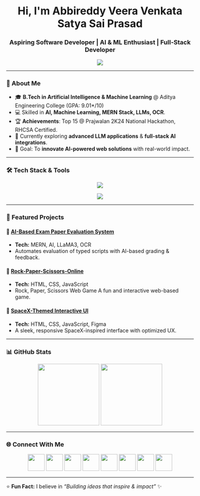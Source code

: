 <h1 align="center">Hi, I'm Abbireddy Veera Venkata Satya Sai Prasad</h1>
<h3 align="center">Aspiring Software Developer | AI & ML Enthusiast | Full-Stack Developer</h3>

<p align="center">
  <img src="https://readme-typing-svg.herokuapp.com?font=Fira+Code&weight=500&size=22&pause=1000&color=00F7FF&center=true&vCenter=true&width=650&lines=Driver+by+Code.+Powered+by+Curiosity;Full-Stack+MERN+Developer;Passionate+Competitive+Coder;RedHat+Certified+System+Administrator;Loves+Building+Creative+Solutions;Dedicated+Video+Editor;Always+Learning+New+Tech" />
</p>

---

### 🚀 About Me
- 🎓 **B.Tech in Artificial Intelligence & Machine Learning** @ Aditya Engineering College (GPA: 9.01*/10)
- 💻 Skilled in **AI, Machine Learning, MERN Stack, LLMs, OCR**.
- 🏆 **Achievements**: Top 15 @ Prajwalan 2K24 National Hackathon, RHCSA Certified.
- 🌱 Currently exploring **advanced LLM applications** & **full-stack AI integrations**.
- 🎯 Goal: To **innovate AI-powered web solutions** with real-world impact.

---

### 🛠 Tech Stack & Tools

<p align="center">
  <img src="https://skillicons.dev/icons?i=java,python,c,html,css,js,react,nodejs,express,mongodb,mysql,git,github,netlify" />
</p>
<p align="center">
  <img src="https://go-skill-icons.vercel.app/api/icons?i=figma,postman,redhat,linux,slack,jira,render,canva,ae,pr,filmora"/>
</p>

---

### 📌 Featured Projects
#### 🔹 [AI-Based Exam Paper Evaluation System](https://abbireddyprasad-exam-evaluator.netlify.app/)
- **Tech:** MERN, AI, LLaMA3, OCR
- Automates evaluation of typed scripts with AI-based grading & feedback.

#### 🔹 [Rock-Paper-Scissors-Online](https://abbireddyprasad-rock-paper-scissiors.netlify.app)
- **Tech:** HTML, CSS, JavaScript
- Rock, Paper, Scissors Web Game A fun and interactive web-based game.

#### 🔹 [SpaceX-Themed Interactive UI](https://abbireddyprasad-brs.github.io/project-spacex/)
- **Tech:** HTML, CSS, JavaScript, Figma
- A sleek, responsive SpaceX-inspired interface with optimized UX.

---

### 📊 GitHub Stats
<p align="center">
<img src="https://github-readme-stats.vercel.app/api?username=AbbireddyPrasad-BRS&show_icons=true&theme=tokyonight" height="165" />
<img src="https://github-readme-stats.vercel.app/api/top-langs/?username=AbbireddyPrasad-BRS&layout=compact&theme=tokyonight" height="165" />
</p>

---

### 🌐 Connect With Me  
<p align="center">
<a href="mailto:abbireddysaiprasad@gmail.com"><img src="https://skillicons.dev/icons?i=gmail" width="45"/></a>
<a href="https://www.linkedin.com/in/saiprasadabbireddy/"><img src="https://skillicons.dev/icons?i=linkedin" width="45"/></a>
<a href="https://github.com/AbbireddyPrasad-BRS"><img src="https://skillicons.dev/icons?i=github" width="45"/></a>
<a href="https://abbireddyprasad-brs.github.io/portfolio/"><img src="https://go-skill-icons.vercel.app/api/icons?i=portfolio" width="45" /></a>
<a href="https://www.hackerrank.com/profile/prasadAbbireddy"><img src="https://go-skill-icons.vercel.app/api/icons?i=hackerrank" width="45" /></a>
<a href="https://leetcode.com/u/V_V_S_S_Prasad_Abbireddy/"><img src="https://go-skill-icons.vercel.app/api/icons?i=leetcode" width="45" /></a>
<a href="https://www.hackerrank.com/profile/prasadAbbireddy"><i class="fa-brands fa-hackerrank"></i></a>
<a href="https://www.instagram.com/always_cherry_215/"><img src="https://skillicons.dev/icons?i=instagram" width="45"/></a>
  <a href="https://x.com/AbbireddyPrasad"><img src="https://skillicons.dev/icons?i=twitter" width="45"/></a>
</p>

---


⭐ **Fun Fact:** I believe in *“Building ideas that inspire & impact”* ✨
